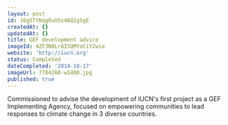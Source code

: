```yaml
---
layout: post
id: 16gSTtNqg0uUSs4AQ2gSgE
createdAt: {}
updatedAt: {}
title: GEF development advice
imageId: 4ZF3N8LrAISQMYoCiY2wia
website: 'http://iucn.org'
status: Completed
dateCompleted: '2014-10-17'
imageUrl: 7784268-w1400.jpg
published: true
---
```

Commissioned to advise the development of IUCN's first project as a GEF Implementing Agency, focused on empowering communities to lead responses to climate change in 3 diverse countries.
